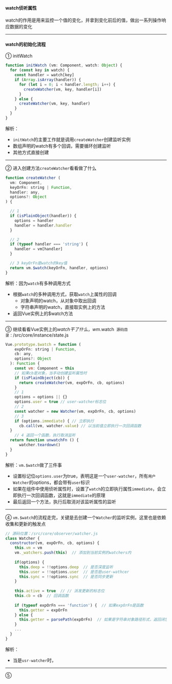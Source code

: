 #### watch侦听属性

watch的作用是用来监控一个值的变化，并拿到变化前后的值，做出一系列操作响应数据的变化

---

#### watch的初始化流程

① initWatch

```javascript
function initWatch (vm: Component, watch: Object) {
  for (const key in watch) {
    const handler = watch[key]
    if (Array.isArray(handler)) {
      for (let i = 0; i < handler.length; i++) {
        createWatcher(vm, key, handler[i])
      }
    } else {
      createWatcher(vm, key, handler)
    }
  }
}
```

解析：

+ `initWatch`的主要工作就是调用`createWatcher`创建监听实例
+ 数组声明的watch有多个回调，需要循环创建监听
+ 其他方式直接创建

---

② 进入创建方法`createWatcher`看看做了什么

```javascript
function createWatcher (
  vm: Component,
  keyOrFn: string | Function,
  handler: any,
  options?: Object
) {

  // 1
  if (isPlainObject(handler)) {
    options = handler
    handler = handler.handler
  }

  // 2
  if (typeof handler === 'string') {
    handler = vm[handler]
  }

  // 3 keyOrFn是watch的key值
  return vm.$watch(keyOrFn, handler, options)
}
```

解析：因为`watch`有多种调用方式

+ 根据`watch`的多种调用方式，获取`watch`上属性的回调
  + 对象声明的watch，从对象中取出回调
  + 字符串声明的watch，直接取实例上的方法
+ 返回Vue实例上的$watch方法

---

③ 继续看看Vue实例上的$watch干了什么，wm.$watch` 源码目录：`/src/core/instance/state.js

```javascript
Vue.prototype.$watch = function (
    expOrFn: string | Function,
    cb: any,
    options?: Object
  ): Function {
    const vm: Component = this
    // 如果cb是对象，当手动创建监听属性时
    if (isPlainObject(cb)) {
      return createWatcher(vm, expOrFn, cb, options)
    }
    // 1
    options = options || {}
    options.user = true // user-watcher标志位
    // 2
    const watcher = new Watcher(vm, expOrFn, cb, options)
    // 3
    if (options.immediate) { // 立即执行
      cb.call(vm, watcher.value) // 以当前值立即执行一次回调函数
  }
    // 4 返回一个函数，执行取消监听
  return function unwatchFn () {
      watcher.teardown()
  }
}  
```

解析：`vm.$watch`做了三件事

+ 设置标记位`options.user`为true，表明这是一个`user-watcher`，所有`用户Watcher`的options，都会带有`user`标识
+ 如果在组件中使用侦听属性时，设置了`watch`的立即执行属性`immediate`，会立即执行一次回调函数，这就是`immediate`的原理
+ 最后返回一个方法，执行后取消对该监听属性的监听

---

④ `vm.$watch`的流程走完，关键是去创建一个`Watcher`的监听实例，这里也是依赖收集和更新的触发点

```javascript
// 源码位置：/src/core/observer/watcher.js
class Watcher {
  constructor(vm, expOrFn, cb, options) {
    this.vm = vm
    vm._watchers.push(this)  // 添加到当前实例的watchers内
    
    if(options) {
      this.deep = !!options.deep  // 是否深度监听
      this.user = !!options.user  // 是否是user-wathcer
      this.sync = !!options.sync  // 是否同步更新
    }
    
    this.active = true  // // 派发更新的标志位
    this.cb = cb  // 回调函数
    
    if (typeof expOrFn === 'function') {  // 如果expOrFn是函数
      this.getter = expOrFn
    } else {
      this.getter = parsePath(expOrFn)  // 如果是字符串对象路径形式，返回闭包函数 obj.a.b.c，不仅仅是修改c的时候会触发回调，修改b、a以及obj同样会触发回调
    }
    ...
  }
}
```

解析：

+ 当是`usr-watcher`时，





---

⑤ 







































